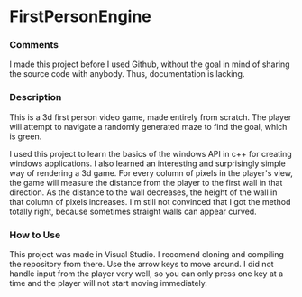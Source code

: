 # FirstPersonEngine

### Comments
I made this project before I used Github, without the goal in mind of sharing the source code with anybody. Thus, documentation is lacking.

### Description
This is a 3d first person video game, made entirely from scratch. The player will attempt to navigate a randomly generated 
maze to find the goal, which is green.

I used this project to learn the basics of the windows API in c++ for creating windows applications. I also learned an interesting and
surprisingly simple way of rendering a 3d game. For every column of pixels in the player's view, the game will measure the distance from
the player to the first wall in that direction. As the distance to the wall decreases, the height of the wall in that column of pixels increases.
I'm still not convinced that I got the method totally right, because sometimes straight
walls can appear curved.

### How to Use
This project was made in Visual Studio. I recomend cloning and compiling the repository from there. Use the arrow keys to move around. I 
did not handle input from the player very well, so you can only press one key at a time and the player will not start moving immediately.
